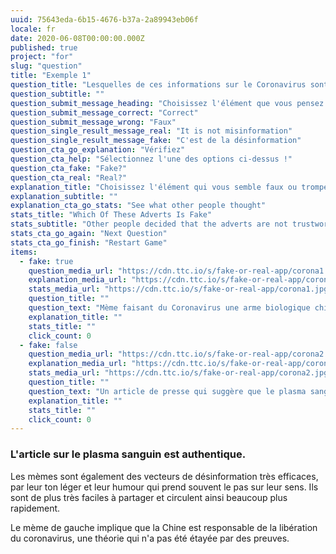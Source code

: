 ```yaml
---
uuid: 75643eda-6b15-4676-b37a-2a89943eb06f
locale: fr
date: 2020-06-08T00:00:00.000Z
published: true
project: "for"
slug: "question"
title: "Exemple 1"
question_title: "Lesquelles de ces informations sur le Coronavirus sont fausses?"
question_subtitle: ""
question_submit_message_heading: "Choisissez l'élément que vous pensez être faux ou trompeur"
question_submit_message_correct: "Correct"
question_submit_message_wrong: "Faux"
question_single_result_message_real: "It is not misinformation"
question_single_result_message_fake: "C'est de la désinformation"
question_cta_go_explanation: "Vérifiez"
question_cta_help: "Sélectionnez l'une des options ci-dessus !"
question_cta_fake: "Fake?"
question_cta_real: "Real?"
explanation_title: "Choisissez l'élément qui vous semble faux ou trompeur"
explanation_subtitle: ""
explanation_cta_go_stats: "See what other people thought"
stats_title: "Which Of These Adverts Is Fake"
stats_subtitle: "Other people decided that the adverts are not trustworthy"
stats_cta_go_again: "Next Question"
stats_cta_go_finish: "Restart Game"
items:
  - fake: true
    question_media_url: "https://cdn.ttc.io/s/fake-or-real-app/corona1.jpg"
    explanation_media_url: "https://cdn.ttc.io/s/fake-or-real-app/corona1.jpg"
    stats_media_url: "https://cdn.ttc.io/s/fake-or-real-app/corona1.jpg"
    question_title: ""
    question_text: "Mème faisant du Coronavirus une arme biologique chinoise"
    explanation_title: ""
    stats_title: ""
    click_count: 0
  - fake: false
    question_media_url: "https://cdn.ttc.io/s/fake-or-real-app/corona2.jpg"
    explanation_media_url: "https://cdn.ttc.io/s/fake-or-real-app/corona2.jpg"
    stats_media_url: "https://cdn.ttc.io/s/fake-or-real-app/corona2.jpg"
    question_title: ""
    question_text: "Un article de presse qui suggère que le plasma sanguin pourrait aider à guérir le coronavirus"
    explanation_title: ""
    stats_title: ""
    click_count: 0
---
```


### L'article sur le plasma sanguin est authentique.

Les mèmes sont également des vecteurs de désinformation très efficaces, par leur ton léger et leur humour qui prend souvent le pas sur leur sens. Ils sont de plus très faciles à partager et circulent ainsi beaucoup plus rapidement.

Le mème de gauche implique que la Chine est responsable de la libération du coronavirus, une théorie qui n'a pas été étayée par des preuves.

